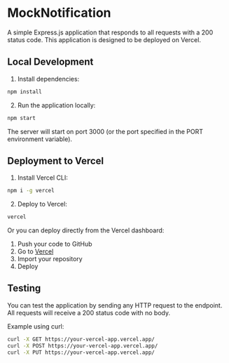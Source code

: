 # MockNotification

A simple Express.js application that responds to all requests with a 200 status code. This application is designed to be deployed on Vercel.

## Local Development

1. Install dependencies:
```bash
npm install
```

2. Run the application locally:
```bash
npm start
```

The server will start on port 3000 (or the port specified in the PORT environment variable).

## Deployment to Vercel

1. Install Vercel CLI:
```bash
npm i -g vercel
```

2. Deploy to Vercel:
```bash
vercel
```

Or you can deploy directly from the Vercel dashboard:
1. Push your code to GitHub
2. Go to [Vercel](https://vercel.com)
3. Import your repository
4. Deploy

## Testing

You can test the application by sending any HTTP request to the endpoint. All requests will receive a 200 status code with no body.

Example using curl:
```bash
curl -X GET https://your-vercel-app.vercel.app/
curl -X POST https://your-vercel-app.vercel.app/
curl -X PUT https://your-vercel-app.vercel.app/
```